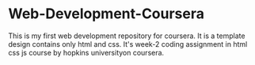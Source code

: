 # Web-Development-Coursera
This is my first web development repository for coursera.
It is a template design contains only html and css. 
It's week-2 coding assignment in html css js course by hopkins universityon coursera.
